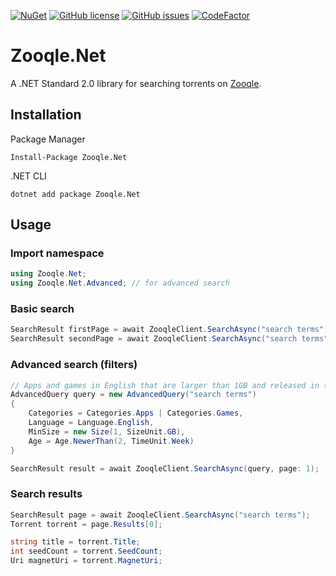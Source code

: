 [![NuGet](https://img.shields.io/nuget/v/Zooqle.Net.svg)](https://www.nuget.org/packages/Zooqle.Net)
[![GitHub license](https://img.shields.io/github/license/FurkanKambay/Zooqle.Net.svg)](https://github.com/FurkanKambay/Zooqle.Net/blob/master/LICENSE)
[![GitHub issues](https://img.shields.io/github/issues/FurkanKambay/Zooqle.Net.svg)](https://github.com/FurkanKambay/Zooqle.Net/issues)
[![CodeFactor](https://www.codefactor.io/repository/github/FurkanKambay/Zooqle.Net/badge)](https://www.codefactor.io/repository/github/FurkanKambay/Zooqle.Net)

# Zooqle.Net

A .NET Standard 2.0 library for searching torrents on [Zooqle](https://zooqle.com/).

## Installation

Package Manager
```
Install-Package Zooqle.Net
```

.NET CLI
```
dotnet add package Zooqle.Net 
```

## Usage

### Import namespace

```C#
using Zooqle.Net;
using Zooqle.Net.Advanced; // for advanced search
```

### Basic search

```C#
SearchResult firstPage = await ZooqleClient.SearchAsync("search terms");
SearchResult secondPage = await ZooqleClient.SearchAsync("search terms", page: 2);
```

### Advanced search (filters)

```C#
// Apps and games in English that are larger than 1GB and released in the last 2 weeks
AdvancedQuery query = new AdvancedQuery("search terms")
{
    Categories = Categories.Apps | Categories.Games,
    Language = Language.English,
    MinSize = new Size(1, SizeUnit.GB),
    Age = Age.NewerThan(2, TimeUnit.Week)
}

SearchResult result = await ZooqleClient.SearchAsync(query, page: 1);
```

### Search results

```C#
SearchResult page = await ZooqleClient.SearchAsync("search terms");
Torrent torrent = page.Results[0];

string title = torrent.Title;
int seedCount = torrent.SeedCount;
Uri magnetUri = torrent.MagnetUri;
```
